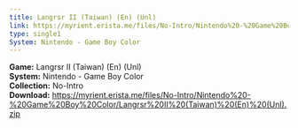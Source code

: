 ```yaml
---
title: Langrsr II (Taiwan) (En) (Unl)
link: https://myrient.erista.me/files/No-Intro/Nintendo%20-%20Game%20Boy%20Color/Langrsr%20II%20(Taiwan)%20(En)%20(Unl).zip
type: single1
System: Nintendo - Game Boy Color
---
```

<b>Game:</b> Langrsr II (Taiwan) (En) (Unl)<br>
<b>System:</b> Nintendo - Game Boy Color<br>
<b>Collection:</b> No-Intro<br>
<b>Download:</b> https://myrient.erista.me/files/No-Intro/Nintendo%20-%20Game%20Boy%20Color/Langrsr%20II%20(Taiwan)%20(En)%20(Unl).zip